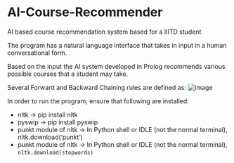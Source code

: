 # AI-Course-Recommender
AI based course recommendation system based for a IIITD student

The program has a natural language interface that takes in input in a human conversational form. 

Based on the input the AI system developed in Prolog recommends various possible courses that a student may take. 

Several Forward and Backward Chaining rules are defined as:
![image](https://user-images.githubusercontent.com/88935135/213265862-326dc85c-b97f-4ecf-ae7f-dfc0759b5824.png)


In order to run the program, ensure that following are installed:

- nltk → pip install nltk
- pyswip → pip install pyswip
- punkt module of nltk → In Python shell or IDLE (not the normal terminal),
nltk.download(‘punkt’)
- punkt module of nltk → In Python shell or IDLE (not the normal terminal), 
`nltk.download(stopwords)`

